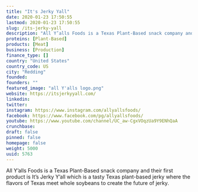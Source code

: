 ```yaml
---
title: "It's Jerky Yall"
date: 2020-01-23 17:50:55
lastmod: 2020-01-23 17:50:55
slug: /its-jerky-yall
description: "All Y’alls Foods is a Texas Plant-Based snack company and their first product is It’s Jerky Y’all which is a tasty Texas plant-based jerky where the flavors of Texas meet whole soybeans to create the future of jerky."
proteins: [Plant-Based]
products: [Meat]
business: [Production]
finance_type: []
country: "United States"
country_code: US
city: "Redding"
founded: 
founders: ""
featured_image: "all Y'alls logo.png"
website: https://itsjerkyyall.com/
linkedin: 
twitter: 
instagram: https://www.instagram.com/allyallsfoods/
facebook: https://www.facebook.com/pg/allyallsfoods/
youtube: https://www.youtube.com/channel/UC_aw-CgxVOqzUa9Y9ENhQaA
crunchbase: 
draft: false
pinned: false
homepage: false
weight: 5000
uuid: 5763
---
```

All Y’alls Foods is a Texas Plant-Based snack company and their first product is It’s Jerky Y’all which is a tasty Texas plant-based jerky where the flavors of Texas meet whole soybeans to create the future of jerky.
